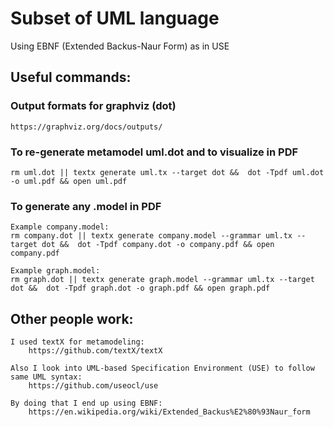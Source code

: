 # Subset of UML language
Using EBNF (Extended Backus-Naur Form) as in USE


## Useful commands:

### Output formats for graphviz (dot)
    https://graphviz.org/docs/outputs/

### To re-generate metamodel uml.dot and to visualize in PDF
    rm uml.dot || textx generate uml.tx --target dot &&  dot -Tpdf uml.dot -o uml.pdf && open uml.pdf

### To generate any .model in PDF
    Example company.model:
    rm company.dot || textx generate company.model --grammar uml.tx --target dot &&  dot -Tpdf company.dot -o company.pdf && open company.pdf

    Example graph.model:
    rm graph.dot || textx generate graph.model --grammar uml.tx --target dot &&  dot -Tpdf graph.dot -o graph.pdf && open graph.pdf

## Other people work:

    I used textX for metamodeling:
        https://github.com/textX/textX

    Also I look into UML-based Specification Environment (USE) to follow same UML syntax:
        https://github.com/useocl/use
    
    By doing that I end up using EBNF:
        https://en.wikipedia.org/wiki/Extended_Backus%E2%80%93Naur_form